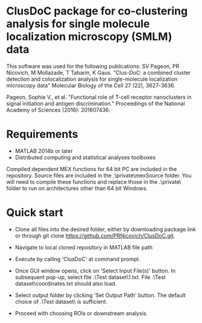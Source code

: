 # ClusDoC package for co-clustering analysis for single molecule localization microscopy (SMLM) data

This software was used for the following publications:
SV Pageon, PR Nicovich, M Mollazade, T Tabarin, K Gaus. "Clus-DoC: a combined cluster detection and colocalization analysis for single-molecule localization microscopy data" <it>Molecular Biology of the Cell</it> 27 (22), 3627-3636. 

Pageon, Sophie V., et al. "Functional role of T-cell receptor nanoclusters in signal initiation and antigen discrimination." <it>Proceedings of the National Academy of Sciences</it> (2016): 201607436.

# Requirements

- MATLAB 2014b or later
- Distributed computing and statistical analyses toolboxes

Compiled dependent MEX functions for 64 bit PC are included in the repository.  Source files are included in the .\private\mexSource folder.  You will need to compile these functions and replace those in the .\private\ folder to run on architectures other than 64 bit Windows.  

# Quick start
- Clone all files into the desired folder, either by downloading package link or through git clone https://github.com/PRNicovich/ClusDoC.git.

- Navigate to local cloned repository in MATLAB file path

- Execute by calling 'ClusDoC' at command prompt.

- Once GUI window opens, click on 'Select Input File(s)' button.  In subsequent pop-up, select file .\Test dataset\1.txt.  File .\Test dataset\coordinates.txt should also load.

- Select output folder by clicking 'Set Output Path' button.  The default choice of .\Test dataset\ is sufficient.

- Proceed with choosing ROIs or downstream analysis. 
